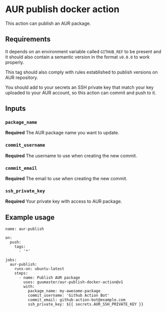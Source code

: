 # AUR publish docker action

This action can publish an AUR package.


## Requirements

It depends on an environment variable called `GITHUB_REF` to be present and it should also contain a semantic version
in the format `v0.0.0` to work properly.

This tag should also comply with rules established to publish versions on AUR repository.

You should add to your secrets an SSH private key that match your key uploaded to your AUR account,
so this action can commit and push to it.


## Inputs

### `package_name`
**Required** The AUR package name you want to update.

### `commit_username`
**Required** The username to use when creating the new commit.

### `commit_email`
**Required** The email to use when creating the new commit.

### `ssh_private_key`
**Required** Your private key with access to AUR package.


## Example usage
```
name: aur-publish

on:
  push:
    tags:
      - '*'

jobs:
  aur-publish:
    runs-on: ubuntu-latest
    steps:
      - name: Publish AUR package
        uses: guumaster/aur-publish-docker-action@v1
        with:
          package_name: my-awesome-package
          commit_username: 'Github Action Bot'
          commit_email: github-action-bot@example.com
          ssh_private_key: ${{ secrets.AUR_SSH_PRIVATE_KEY }}
```
